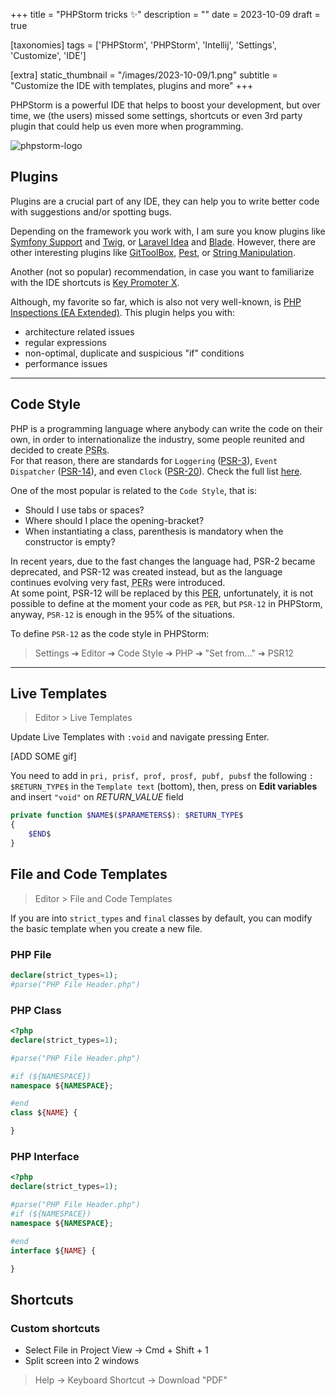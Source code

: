 +++
title = "PHPStorm tricks ✨"
description = ""
date = 2023-10-09
draft = true

[taxonomies]
tags = ['PHPStorm', 'PHPStorm', 'Intellij', 'Settings', 'Customize', 'IDE']

[extra]
static_thumbnail = "/images/2023-10-09/1.png"
subtitle = "Customize the IDE with templates, plugins and more"
+++

PHPStorm is a powerful IDE that helps to boost your development, but over time, we (the users) missed some settings, shortcuts or even 3rd party plugin that could help us even more when programming.

![phpstorm-logo](/images/2023-10-09/1.png)

## Plugins

Plugins are a crucial part of any IDE, they can help you to write better code with suggestions and/or spotting bugs.

Depending on the framework you work with, I am sure you know plugins like [Symfony Support](https://plugins.jetbrains.com/plugin/7219-symfony-support)
and [Twig](https://plugins.jetbrains.com/plugin/7303-twig), or [Laravel Idea](https://plugins.jetbrains.com/plugin/13441-laravel-idea) and [Blade](https://plugins.jetbrains.com/plugin/7569-blade).
However, there are other interesting plugins like [GitToolBox](https://plugins.jetbrains.com/plugin/7499-gittoolbox), [Pest](https://plugins.jetbrains.com/plugin/14636-pest), or [String Manipulation](https://plugins.jetbrains.com/plugin/2162-string-manipulation).

Another (not so popular) recommendation, in case you want to familiarize with the IDE shortcuts is [Key Promoter X](https://plugins.jetbrains.com/plugin/9792-key-promoter-x).

Although, my favorite so far, which is also not very well-known, is [PHP Inspections (EA Extended)](https://plugins.jetbrains.com/plugin/7622-php-inspections-ea-extended-"). This plugin helps you with:
- architecture related issues
- regular expressions
- non-optimal, duplicate and suspicious "if" conditions
- performance issues

---

## Code Style

PHP is a programming language where anybody can write the code on their own, in order to internationalize the industry, some people reunited and decided to create <span style="text-decoration: underline dotted" title="PHP Standard Recommendation">PSRs</span>.<br>
For that reason, there are standards for `Loggering` ([PSR-3](https://www.php-fig.org/psr/psr-3)), `Event Dispatcher` ([PSR-14](https://www.php-fig.org/psr/psr-14)), and even `Clock` ([PSR-20](https://www.php-fig.org/psr/psr-20)). Check the full list [here](https://www.php-fig.org/psr/).

One of the most popular is related to the `Code Style`, that is:
- Should I use tabs or spaces?
- Where should I place the opening-bracket?
- When instantiating a class, parenthesis is mandatory when the constructor is empty?

In recent years, due to the fast changes the language had, PSR-2 became deprecated, and PSR-12 was created instead, but as the language continues evolving very fast, <span style="text-decoration: underline dotted" title="PHP Evolving Recommendation">PERs</span> were introduced.<br>
At some point, PSR-12 will be replaced by this [PER](https://www.php-fig.org/per/coding-style/), unfortunately, it is not possible to define at the moment your code as `PER`, but `PSR-12` in PHPStorm, anyway, `PSR-12` is enough in the 95% of the situations.

To define `PSR-12` as the code style in PHPStorm:

> Settings ➔ Editor ➔ Code Style ➔ PHP ➔ "Set from..." ➔ PSR12

---

## Live Templates

> Editor > Live Templates

Update Live Templates with `:void` and navigate pressing Enter.

[ADD SOME gif]

You need to add in `pri, prisf, prof, prosf, pubf, pubsf` the following `: $RETURN_TYPE$` in the `Template text` (bottom), then, press on **Edit variables** and insert `"void"` on _RETURN_VALUE_ field

```php source
private function $NAME$($PARAMETERS$): $RETURN_TYPE$
{
    $END$
}
```


## File and Code Templates

> Editor > File and Code Templates

If you are into `strict_types` and `final` classes by default, you can modify the basic template when you create a new file.

### PHP File
```php source
declare(strict_types=1);
#parse("PHP File Header.php")
```

### PHP Class
```php source
<?php
declare(strict_types=1);

#parse("PHP File Header.php")

#if (${NAMESPACE})
namespace ${NAMESPACE};

#end
class ${NAME} {

}
```

### PHP Interface
```php source
<?php
declare(strict_types=1);

#parse("PHP File Header.php")
#if (${NAMESPACE})
namespace ${NAMESPACE};

#end
interface ${NAME} {

}
```

## Shortcuts

### Custom shortcuts

- Select File in Project View -> Cmd + Shift + 1
- Split screen into 2 windows

> Help -> Keyboard Shortcut -> Download "PDF"
